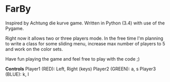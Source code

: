 # FarBy
Inspired by Achtung die kurve game.
Written in Python (3.4) with use of the Pygame.

Right now it allows two or three players mode. In the free time I'm planning to write a class for some sliding menu, increase max number of players to 5 and work on the color sets.

Have fun playing the game and feel free to play with the code ;)

**Controls**
Player1 (RED): Left, Right (keys)
Player2 (GREEN): a, s
Player3 (BLUE): k, l
